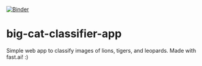 [![Binder](https://mybinder.org/badge_logo.svg)](https://mybinder.org/v2/gh/bwolfson97/big-cat-classifier-app/master?urlpath=%2Fvoila%2Frender%2Fbig-cat-classifier-app.ipynb)
# big-cat-classifier-app
Simple web app to classify images of lions, tigers, and leopards. Made with fast.ai! :)
